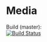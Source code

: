 # Media

Build (master):  
[![Build Status](https://travis-ci.org/uh-rso/media.svg?branch=master)](https://travis-ci.org/uh-rso/media)

